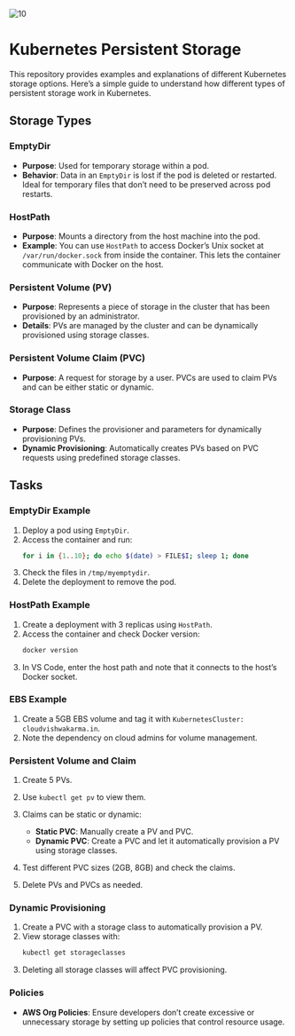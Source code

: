 
![10](https://github.com/user-attachments/assets/46ba9266-5e37-4599-9fd9-b2a4d030ae5a)


# Kubernetes Persistent Storage

This repository provides examples and explanations of different Kubernetes storage options. Here’s a simple guide to understand how different types of persistent storage work in Kubernetes.

## Storage Types

### EmptyDir
- **Purpose**: Used for temporary storage within a pod.
- **Behavior**: Data in an `EmptyDir` is lost if the pod is deleted or restarted. Ideal for temporary files that don’t need to be preserved across pod restarts.

### HostPath
- **Purpose**: Mounts a directory from the host machine into the pod.
- **Example**: You can use `HostPath` to access Docker’s Unix socket at `/var/run/docker.sock` from inside the container. This lets the container communicate with Docker on the host.

### Persistent Volume (PV)
- **Purpose**: Represents a piece of storage in the cluster that has been provisioned by an administrator.
- **Details**: PVs are managed by the cluster and can be dynamically provisioned using storage classes.

### Persistent Volume Claim (PVC)
- **Purpose**: A request for storage by a user. PVCs are used to claim PVs and can be either static or dynamic.

### Storage Class
- **Purpose**: Defines the provisioner and parameters for dynamically provisioning PVs.
- **Dynamic Provisioning**: Automatically creates PVs based on PVC requests using predefined storage classes.

## Tasks

### EmptyDir Example
1. Deploy a pod using `EmptyDir`.
2. Access the container and run:
   ```bash
   for i in {1..10}; do echo $(date) > FILE$I; sleep 1; done
   ```
3. Check the files in `/tmp/myemptydir`.
4. Delete the deployment to remove the pod.

### HostPath Example
1. Create a deployment with 3 replicas using `HostPath`.
2. Access the container and check Docker version:
   ```bash
   docker version
   ```
3. In VS Code, enter the host path and note that it connects to the host’s Docker socket.

### EBS Example
1. Create a 5GB EBS volume and tag it with `KubernetesCluster: cloudvishwakarma.in`.
2. Note the dependency on cloud admins for volume management.

### Persistent Volume and Claim
1. Create 5 PVs.
2. Use `kubectl get pv` to view them.
3. Claims can be static or dynamic:
   - **Static PVC**: Manually create a PV and PVC.
   - **Dynamic PVC**: Create a PVC and let it automatically provision a PV using storage classes.

4. Test different PVC sizes (2GB, 8GB) and check the claims.
5. Delete PVs and PVCs as needed.

### Dynamic Provisioning
1. Create a PVC with a storage class to automatically provision a PV.
2. View storage classes with:
   ```bash
   kubectl get storageclasses
   ```
3. Deleting all storage classes will affect PVC provisioning.

### Policies
- **AWS Org Policies**: Ensure developers don’t create excessive or unnecessary storage by setting up policies that control resource usage.
